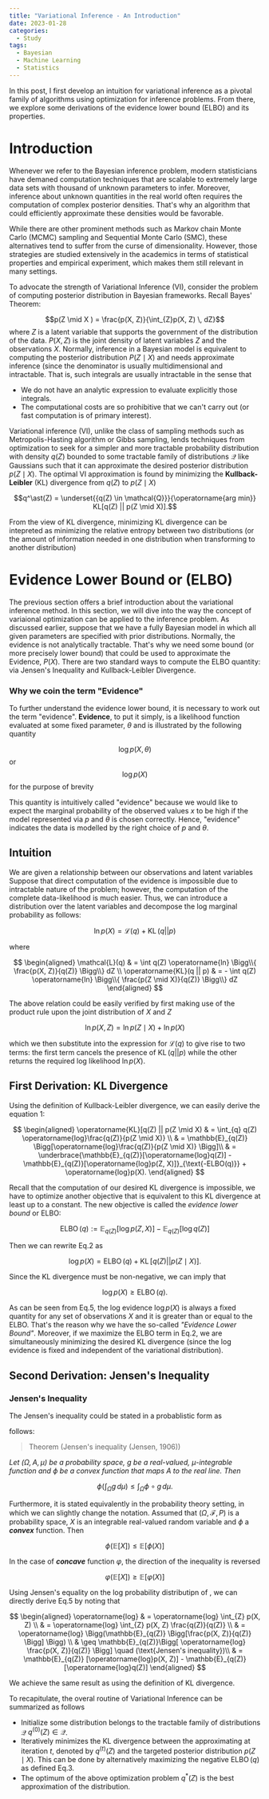 ```yaml
---
title: "Variational Inference - An Introduction"
date: 2023-01-28
categories:
  - Study
tags:
  - Bayesian
  - Machine Learning
  - Statistics
---
```


In this post, I first develop an intuition for variational inference as a pivotal family of algorithms using optimization for inference problems. From there, we  explore some derivations of the evidence lower bound (ELBO) and its properties.

# **Introduction**

Whenever we refer to the Bayesian inference problem, modern statisticians have demaned computation techniques that are scalable to extremely large data sets with thousand of unknown parameters to infer. Moreover, inference about unknown quantities in the real world often requires the computation of complex posterior densities. That's why an algorithm that could efficiently approximate these densities would be favorable.


While there are other prominent methods such as Markov chain Monte Carlo (MCMC) sampling and Sequential Monte Carlo (SMC), these alternatives tend to suffer from the curse of dimensionality. However, those strategies are studied extensively in the academics in terms of statistical properties and empirical experiment, which makes them still relevant in many settings.

To advocate the strength of Variational Inference (VI), consider the problem of computing posterior distribution in Bayesian frameworks. Recall Bayes' Theorem: 

$$p(Z \mid X ) = \frac{p(X, Z)}{\int_{Z}p(X, Z) \, dZ}$$
where $Z$ is a latent variable that supports the government of the distribution of the data. $P(X, Z)$ is the joint density of latent variables $Z$ and the observations $X$. Normally, inference in a Bayesian model is equivalent to computing the posterior distribution $P(Z \mid X)$ and needs approximate inference (since the denominator is usually multidimensional and intractable. That is, such integrals are usually intractable in the sense that 
+ We do not have an analytic expression to evaluate explicitly those integrals. 
+ The computational costs are so prohibitive that we can't carry out (or fast computation is of primary interest).


Variational inference (VI), unlike the class of sampling methods such as Metropolis-Hasting algorithm or Gibbs sampling, lends techniques from optimization to seek for a simpler and more tractable probability distribution with density $q(Z)$ bounded to some tractable family of distributions $\mathcal{Q}$ like Gaussians such that it can approximate the desired posterior distribution $p(Z \mid X)$. The optimal VI approximation is found by minimizing the **Kullback-Leibler** (KL) divergence from $q(Z)$ to $p(Z \mid X)$

$$q^\ast(Z) = \underset{{q(Z) \in \mathcal{Q}}}{\operatorname{arg min}} KL[q(Z) || p(Z \mid X)].$$

From the view of KL divergence, minimizing KL divergence can be intepreted as minimizing the relative entropy between two distributions (or the amount of information needed in one distribution when transforming to another distribution)

# **Evidence Lower Bound or (ELBO)**

The previous section offers a brief introduction about the variational inference method. In this section, we will dive into the way the concept of variaional optimization can be applied to the inference problem. As discussed earlier, suppose that we have a fully Bayesian model in which all given parameters are specified with prior distributions. Normally, the evidence is not analytically tractable. That's why we need some bound (or more precisely lower bound) that could be used to approximate the Evidence, $P(X)$. There are two standard ways to compute the ELBO quantity: via Jensen's Inequality and Kullback-Leibler Divergence. 

### **Why we coin the term "Evidence"**

To further understand the evidence lower bound, it is necessary to work out the term "evidence". **Evidence**, to put it simply, is a likelihood function evaluated at some fixed parameter, $\theta$ and is illustrated by the following quantity

$$\operatorname{log}p(X, \theta) $$
or 
$$\operatorname{log} p(X)$$ for the purpose of brevity

This quantity is intuitively called "evidence" because we would like to expect the marginal probability of the observed values $x$ to be high if the  model represented via $p$ and $\theta$ is chosen correctly. Hence, "evidence" indicates the data is modelled by the right choice of $p$ and $\theta$. 


## **Intuition**

We are given a relationship between our observations and latent variables 
Suppose that direct computation of the evidence is impossible due to intractable nature of the problem; however, the computation of the complete data-likelihood is much easier. Thus, we can introduce a distribution over the latent variables and decompose the log marginal probability as follows:


$$\operatorname{ln}p(X) = \mathcal{L}(q) + \operatorname{KL}(q || p) \tag{1}$$

where 

$$
\begin{aligned}
\mathcal{L}(q) & = \int q(Z) \operatorname{ln} \Bigg\\{ \frac{p(X, Z)}{q(Z)} \Bigg\\} dZ \\
\operatorname{KL}(q || p) & = - \int q(Z) \operatorname{ln} \Bigg\\{ \frac{p(Z \mid X)}{q(Z)} \Bigg\\} dZ
\end{aligned}
$$

The above relation could be easily verified by first making use of the product rule upon the joint distribution of $X$ and $Z$

$$\operatorname{ln}p(X, Z) = \operatorname{ln}p(Z \mid X) + \operatorname{ln}p(X)$$ 

which we then substitute into the expression for $\mathcal{L}(q)$ to give rise to two terms: the first term cancels the presence of $\operatorname{KL}(q || p)$ while the other returns the required log likelihood $\operatorname{ln}p(X)$. 

## **First Derivation: KL Divergence**

Using the definition of Kullback-Leibler divergence, we can easily derive the equation 1:

$$
\begin{aligned}
  \operatorname{KL}[q(Z) || p(Z \mid X) & = \int_{q} q(Z) \operatorname{log}\frac{q(Z)}{p(Z \mid X)} \\
  & = \mathbb{E}_{q(Z)} \Bigg[\operatorname{log}\frac{q(Z)}{p(Z \mid X)} \Bigg]\\
  & = \underbrace{\mathbb{E}_{q(Z)}[\operatorname{log}q(Z)] - \mathbb{E}_{q(Z)}[\operatorname{log}p(Z, X)]}_{\text{-ELBO(q)}} + \operatorname{log}p(X). 
\end{aligned}
$$

Recall that the computation of our desired KL divergence is impossible, we have to optimize another objective that is equivalent to this KL divergence at least up to a constant. The new objective is called the *evidence lower bound* or ELBO: 

$$\operatorname{ELBO}(q) := \mathbb{E}_{q(Z)}[\operatorname{log}p(Z, X)] - \mathbb{E}_{q(Z)}[\operatorname{log}q(Z)] \tag{3}$$

Then we can rewrite Eq.2 as

$$\operatorname{log}p(X) = \operatorname{ELBO}(q) + \operatorname{KL}[q(Z) || p(Z \mid X)]. \tag{4}$$

Since the KL divergence must be non-negative, we can imply that 

$$\operatorname{log}p(X) \geq \operatorname{ELBO}(q). \tag{5}$$

As can be seen from Eq.5, the log evidence $\operatorname{log}p(X)$ is always a fixed quantity for any set of observations $X$ and it is greater than or equal to the ELBO. That's the reason why we have the so-called *"Evidence Lower Bound"*. Moreover, if we maximize the ELBO term in Eq.2, we are simultaneously minimizing the desired KL divergence (since the log evidence is fixed and independent of the variational distribution). 

## **Second Derivation: Jensen's Inequality**

### **Jensen's Inequality**

The Jensen's inequality could be stated in a probablistic form as

 follows:

>Theorem (Jensen's inequality (Jensen, 1906))

*Let $(\Omega, A, \mu)$ be a probability space, $g$ be a real-valued, $\mu$-integrable function and $\phi$ be a convex function that maps A to the real line. Then*

$$\phi\left(\int_{\Omega} g\, d\mu\right) \leq \int_{\Omega} \phi \circ g \, d\mu.$$

Furthermore, it is stated equivalently in the probability theory setting, in which we can slightly change the notation. Assumed that $(\Omega, \mathcal{F}, P)$ is a probability space, $X$ is an integrable real-valued random variable and $\phi$ a ***convex*** function. Then

$$\phi\left(\mathbb{E}[X]\right) \leq \mathbb{E}[\phi\left(X\right)]$$

In the case of ***concave*** function $\varphi$, the direction of the inequality is reversed 

$$\varphi\left(\mathbb{E}[X]\right) \geq \mathbb{E}[\varphi\left(X\right)]$$

Using Jensen's equality on the log probability distributipn of , we can directly derive Eq.5 by noting that 

$$
\begin{aligned}
  \operatorname{log} & = \operatorname{log} \int_{Z} p(X, Z) \\
  & = \operatorname{log} \int_{Z} p(X, Z) \frac{q(Z)}{q(Z)} \\
  & = \operatorname{log} \Bigg(\mathbb{E}_{q(Z)} \Bigg[\frac{p(X, Z)}{q(Z)} \Bigg] \Bigg) \\
  & \geq \mathbb{E}_{q(Z)}\Bigg[ \operatorname{log} \frac{p(X, Z)}{q(Z)} \Bigg] \quad (\text{Jensen's inequality})\\
  & = \mathbb{E}_{q(Z)} [\operatorname{log}p(X, Z)] - \mathbb{E}_{q(Z)}[\operatorname{log}q(Z)]
\end{aligned}
$$

We achieve the same result as using the definition of KL divergence. 

To recapitulate, the overal routine of Variational Inference can be summarized as follows
+ Initialize some distribution belongs to the tractable family of distributions $\mathcal{Q}$ $q^{(0)}(Z) \in \mathcal{Q}$.
+ Iteratively minimizes the KL divergence between the approximating at iteration $t$, denoted by $q^{(t)}(Z)$ and the targeted posterior distribution $p(Z \mid X)$. This can be done by alternatively maximizing the negative $\operatorname{ELBO}(q)$ as defined Eq.3.
+ The optimum of the above optimization problem $q^\ast(Z)$ is the best approximation of the distribution.
